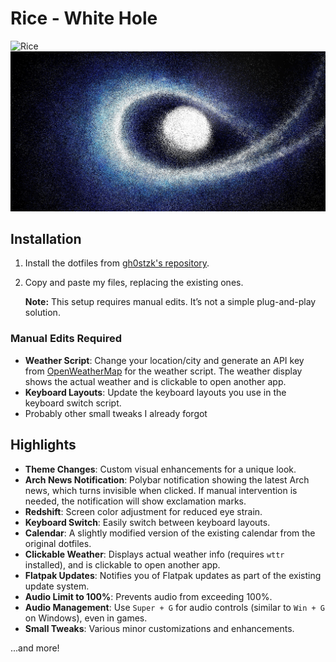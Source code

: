 # Rice - White Hole

![Rice](https://github.com/saipheblue/Dotfiles/blob/main/Preview.png)
![Rice](https://github.com/saipheblue/Dotfiles/blob/main/rices/White/walls/127535181_p0.jpg)

## Installation

1. Install the dotfiles from [gh0stzk's repository](https://github.com/gh0stzk/dotfiles).
2. Copy and paste my files, replacing the existing ones.

   **Note:** This setup requires manual edits. It’s not a simple plug-and-play solution.

### Manual Edits Required

- **Weather Script**: Change your location/city and generate an API key from [OpenWeatherMap](https://openweathermap.org/) for the weather script. The weather display shows the actual weather and is clickable to open another app.
- **Keyboard Layouts**: Update the keyboard layouts you use in the keyboard switch script.
- Probably other small tweaks I already forgot
  
## Highlights

- **Theme Changes**: Custom visual enhancements for a unique look.
- **Arch News Notification**: Polybar notification showing the latest Arch news, which turns invisible when clicked. If manual intervention is needed, the notification will show exclamation marks.
- **Redshift**: Screen color adjustment for reduced eye strain.
- **Keyboard Switch**: Easily switch between keyboard layouts.
- **Calendar**: A slightly modified version of the existing calendar from the original dotfiles.
- **Clickable Weather**: Displays actual weather info (requires `wttr` installed), and is clickable to open another app.
- **Flatpak Updates**: Notifies you of Flatpak updates as part of the existing update system.
- **Audio Limit to 100%**: Prevents audio from exceeding 100%.
- **Audio Management**: Use `Super + G` for audio controls (similar to `Win + G` on Windows), even in games.
- **Small Tweaks**: Various minor customizations and enhancements.

...and more!
